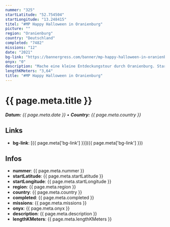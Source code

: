 ```yaml
---
nummer: "325"
startLatitude: "52.754504"
startLongitude: "13.248415"
titel: "#MP Happy Halloween in Oranienburg"
picture: ""
region: "Oranienburg"
country: "Deutschland"
completed: "7482"
missions: "12"
date: "2021"
bg-link: "https://bannergress.com/banner/mp-happy-halloween-in-oranienburg-b2cc"
onyx: "0"
description: "Mache eine kleine Entdeckungstour durch Oranienburg. Start ist am Bahnhof und führt die zum Schloss wieder zurück zum Bahnhof\n\nBanner geht am 01.11.2021 offline"
lengthKMeters: "3,64"
title: "#MP Happy Halloween in Oranienburg"
---
```


# {{ page.meta.title }}
_**Datum:** {{ page.meta.date }} • **Country:** {{ page.meta.country }}_

## Links
- **bg-link**: [{{ page.meta['bg-link'] }}]({{ page.meta['bg-link'] }})

## Infos
- **nummer**: {{ page.meta.nummer }}
- **startLatitude**: {{ page.meta.startLatitude }}
- **startLongitude**: {{ page.meta.startLongitude }}
- **region**: {{ page.meta.region }}
- **country**: {{ page.meta.country }}
- **completed**: {{ page.meta.completed }}
- **missions**: {{ page.meta.missions }}
- **onyx**: {{ page.meta.onyx }}
- **description**: {{ page.meta.description }}
- **lengthKMeters**: {{ page.meta.lengthKMeters }}

